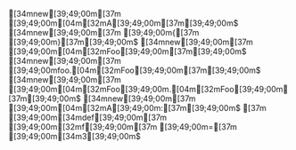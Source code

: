 [34mnew[39;49;00m[37m [39;49;00m[04m[32mA[39;49;00m[37m[39;49;00m$
[34mnew[39;49;00m[37m [39;49;00m{[37m [39;49;00m}[37m[39;49;00m$
[34mnew[39;49;00m[37m [39;49;00m[04m[32mFoo[39;49;00m[37m[39;49;00m$
[34mnew[39;49;00m[37m [39;49;00mfoo.[04m[32mFoo[39;49;00m[37m[39;49;00m$
[34mnew[39;49;00m[37m [39;49;00m[04m[32mFoo[39;49;00m.[04m[32mFoo[39;49;00m[37m[39;49;00m$
[34mnew[39;49;00m[37m [39;49;00m[04m[32mA[39;49;00m:[37m[39;49;00m$
[37m  [39;49;00m[34mdef[39;49;00m[37m [39;49;00m[32mf[39;49;00m[37m [39;49;00m=[37m [39;49;00m[34m3[39;49;00m$
